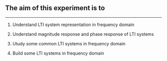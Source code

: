 ## The aim of this experiment is to 
***
1. Understand LTI system representation in frequency domain 

2. Understand magnitude response and phase response of LTI systems 

3. Utudy some common LTI systems in frequency domain 

4. Build some LTI systems in frequency domain 

